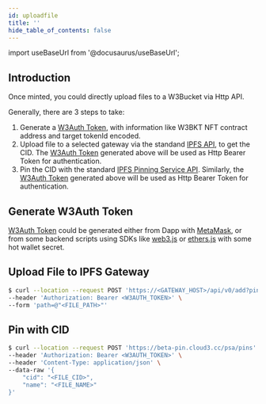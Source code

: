 ```yaml
---
id: uploadfile
title: ''
hide_table_of_contents: false
---
```


import useBaseUrl from '@docusaurus/useBaseUrl';

## Introduction

Once minted, you could directly upload files to a W3Bucket via Http API.

Generally, there are 3 steps to take:

1. Generate a [W3Auth Token](../w3auth), with information like W3BKT NFT contract address and target tokenId encoded.
2. Upload file to a selected gateway via the standand [IPFS API](https://docs.ipfs.tech/reference/kubo/rpc/#api-v0-add), to get the CID. The [W3Auth Token](../w3auth) generated above will be used as Http Bearer Token for authentication.
3. Pin the CID with the standard [IPFS Pinning Service API](https://ipfs.github.io/pinning-services-api-spec/#operation/addPin). Similarly, the [W3Auth Token](../w3auth) generated above will be used as Http Bearer Token for authentication.

## Generate W3Auth Token 

[W3Auth Token](../w3auth) could be generated either from Dapp with [MetaMask](https://docs.metamask.io/guide/signing-data.html#signing-data), or from some backend scripts using SDKs like [web3.js](https://web3js.readthedocs.io/) or [ethers.js](https://docs.ethers.io/) with some hot wallet secret.

## Upload File to IPFS Gateway

```sh
$ curl --location --request POST 'https://<GATEWAY_HOST>/api/v0/add?pin=true' \
--header 'Authorization: Bearer <W3AUTH_TOKEN>' \
--form 'path=@"<FILE_PATH>"'
```

## Pin with CID

```sh
$ curl --location --request POST 'https://beta-pin.cloud3.cc/psa/pins' \
--header 'Authorization: Bearer <W3AUTH_TOKEN>' \
--header 'Content-Type: application/json' \
--data-raw '{
    "cid": "<FILE_CID>",
    "name": "<FILE_NAME>"
}'
```



